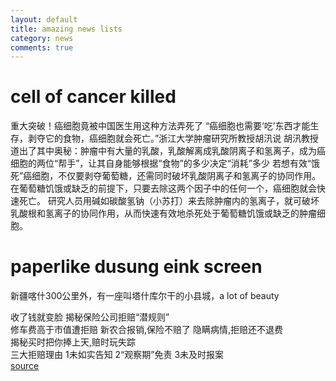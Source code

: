 ```yaml
--- 
layout: default
title: amazing news lists
category: news
comments: true
---
```


# cell of cancer killed
重大突破！癌细胞竟被中国医生用这种方法弄死了
“癌细胞也需要‘吃’东西才能生存，剥夺它的食物，癌细胞就会死亡。”浙江大学肿瘤研究所教授胡汛说
胡汛教授道出了其中奥秘：肿瘤中有大量的乳酸，乳酸解离成乳酸阴离子和氢离子，成为癌细胞的两位“帮手”，让其自身能够根据“食物”的多少决定“消耗”多少
若想有效“饿死”癌细胞，不仅要剥夺葡萄糖，还需同时破坏乳酸阴离子和氢离子的协同作用。在葡萄糖饥饿或缺乏的前提下，只要去除这两个因子中的任何一个，癌细胞就会快速死亡。
研究人员用碱如碳酸氢钠（小苏打）来去除肿瘤内的氢离子，就可破坏乳酸根和氢离子的协同作用，从而快速有效地杀死处于葡萄糖饥饿或缺乏的肿瘤细胞。

# paperlike dusung eink screen

新疆喀什300公里外，有一座叫塔什库尔干的小县城，a lot of beauty  

收了钱就变脸 揭秘保险公司拒赔“潜规则”  
修车费高于市值遭拒赔 新农合报销,保险不赔了 隐瞒病情,拒赔还不退费  
揭秘买时把你捧上天,赔时玩失踪  
三大拒赔理由 1未如实告知 2“观察期”免责 3未及时报案  
[source](http://money.qq.com/a/20161008/019597.htm?pgv_ref=aio2015&ptlang=2052)
